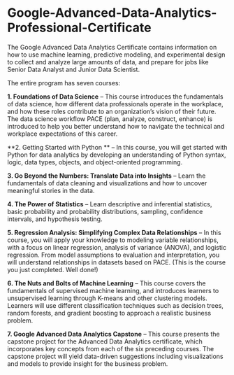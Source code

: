 # Google-Advanced-Data-Analytics-Professional-Certificate

The Google Advanced Data Analytics Certificate contains information on how to use machine learning, predictive modeling, and experimental design to collect and analyze large amounts of data, and prepare for jobs like Senior Data Analyst and Junior Data Scientist.

The entire program has seven courses: 

**1. Foundations of Data Science** – This course introduces the fundamentals of data science, how different data professionals operate in the workplace, and how these roles contribute to an organization’s vision of their future. The data science workflow PACE (plan, analyze, construct, enhance) is introduced to help you better understand how to navigate the technical and workplace expectations of this career. 

**2. Getting Started with Python ** – In this course, you will get started with Python for data analytics by developing an understanding of Python syntax, logic, data types, objects, and object-oriented programming. 

**3. Go Beyond the Numbers: Translate Data into Insights** – Learn the fundamentals of data cleaning and visualizations and how to uncover meaningful stories in the data.

**4. The Power of Statistics** – Learn descriptive and inferential statistics, basic probability and probability distributions, sampling, confidence intervals, and hypothesis testing.

**5. Regression Analysis: Simplifying Complex Data Relationships** – In this course, you will apply your knowledge to modeling variable relationships, with a focus on linear regression, analysis of variance (ANOVA), and logistic regression. From model assumptions to evaluation and interpretation, you will understand relationships in datasets based on PACE. (This is the course you just completed. Well done!)

**6. The Nuts and Bolts of Machine Learning** – This course covers the fundamentals of supervised machine learning, and introduces learners to unsupervised learning through K-means and other clustering models. Learners will use different classification techniques such as decision trees, random forests, and gradient boosting to approach a realistic business problem. 

**7. Google Advanced Data Analytics Capstone** – This course presents the capstone project for the Advanced Data Analytics certificate, which incorporates key concepts from each of the six preceding courses. The capstone project will yield data-driven suggestions including visualizations and models to provide insight for the business problem.  

